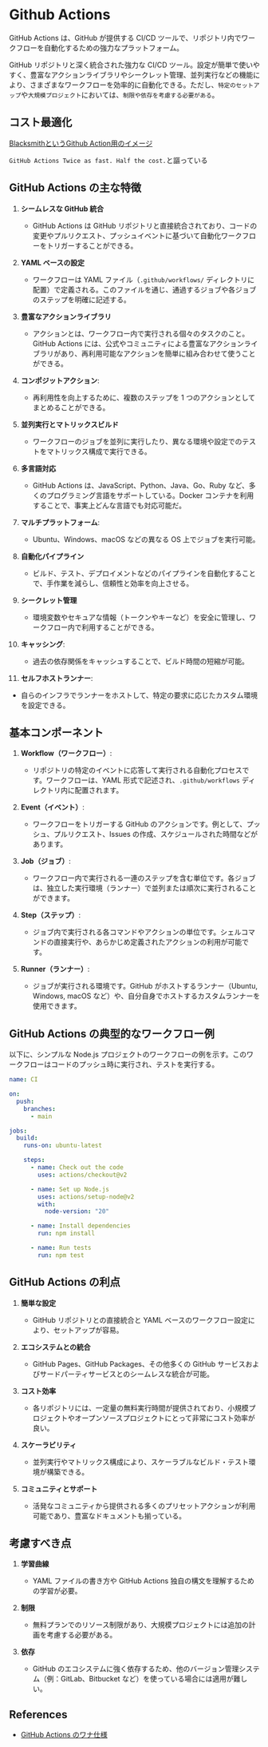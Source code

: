 # Github Actions

GitHub Actions は、GitHub が提供する CI/CD ツールで、リポジトリ内でワークフローを自動化するための強力なプラットフォーム。

GitHub リポジトリと深く統合された強力な CI/CD ツール。設定が簡単で使いやすく、豊富なアクションライブラリやシークレット管理、並列実行などの機能により、さまざまなワークフローを効率的に自動化できる。ただし、`特定のセットアップ`や`大規模プロジェクト`においては、`制限や依存を考慮する必要がある`。

## コスト最適化

[BlacksmithというGithub Action用のイメージ](https://www.blacksmith.sh/)

`GitHub Actions ‍Twice as fast. Half the cost.`と謳っている

## GitHub Actions の主な特徴

1. **シームレスな GitHub 統合**

   - GitHub Actions は GitHub リポジトリと直接統合されており、コードの変更やプルリクエスト、プッシュイベントに基づいて自動化ワークフローをトリガーすることができる。

2. **YAML ベースの設定**

   - ワークフローは YAML ファイル（`.github/workflows/` ディレクトリに配置）で定義される。このファイルを通じ、通過するジョブや各ジョブのステップを明確に記述する。

3. **豊富なアクションライブラリ**

   - アクションとは、ワークフロー内で実行される個々のタスクのこと。GitHub Actions には、公式やコミュニティによる豊富なアクションライブラリがあり、再利用可能なアクションを簡単に組み合わせて使うことができる。

4. **コンポジットアクション**:

   - 再利用性を向上するために、複数のステップを 1 つのアクションとしてまとめることができる。

5. **並列実行とマトリックスビルド**

   - ワークフローのジョブを並列に実行したり、異なる環境や設定でのテストをマトリックス構成で実行できる。

6. **多言語対応**

   - GitHub Actions は、JavaScript、Python、Java、Go、Ruby など、多くのプログラミング言語をサポートしている。Docker コンテナを利用することで、事実上どんな言語でも対応可能だ。

7. **マルチプラットフォーム**:

   - Ubuntu、Windows、macOS などの異なる OS 上でジョブを実行可能。

8. **自動化パイプライン**

   - ビルド、テスト、デプロイメントなどのパイプラインを自動化することで、手作業を減らし、信頼性と効率を向上させる。

9. **シークレット管理**

   - 環境変数やセキュアな情報（トークンやキーなど）を安全に管理し、ワークフロー内で利用することができる。

10. **キャッシング**:

    - 過去の依存関係をキャッシュすることで、ビルド時間の短縮が可能。

11. **セルフホストランナー**:

- 自らのインフラでランナーをホストして、特定の要求に応じたカスタム環境を設定できる。

## 基本コンポーネント

1. **Workflow（ワークフロー）**:

   - リポジトリの特定のイベントに応答して実行される自動化プロセスです。ワークフローは、YAML 形式で記述され、`.github/workflows` ディレクトリ内に配置されます。

2. **Event（イベント）**:

   - ワークフローをトリガーする GitHub のアクションです。例として、プッシュ、プルリクエスト、Issues の作成、スケジュールされた時間などがあります。

3. **Job（ジョブ）**:

   - ワークフロー内で実行される一連のステップを含む単位です。各ジョブは、独立した実行環境（ランナー）で並列または順次に実行されることができます。

4. **Step（ステップ）**:

   - ジョブ内で実行される各コマンドやアクションの単位です。シェルコマンドの直接実行や、あらかじめ定義されたアクションの利用が可能です。

5. **Runner（ランナー）**:
   - ジョブが実行される環境です。GitHub がホストするランナー（Ubuntu, Windows, macOS など）や、自分自身でホストするカスタムランナーを使用できます。

## GitHub Actions の典型的なワークフロー例

以下に、シンプルな Node.js プロジェクトのワークフローの例を示す。このワークフローはコードのプッシュ時に実行され、テストを実行する。

```yaml
name: CI

on:
  push:
    branches:
      - main

jobs:
  build:
    runs-on: ubuntu-latest

    steps:
      - name: Check out the code
        uses: actions/checkout@v2

      - name: Set up Node.js
        uses: actions/setup-node@v2
        with:
          node-version: "20"

      - name: Install dependencies
        run: npm install

      - name: Run tests
        run: npm test
```

## GitHub Actions の利点

1. **簡単な設定**

   - GitHub リポジトリとの直接統合と YAML ベースのワークフロー設定により、セットアップが容易。

2. **エコシステムとの統合**

   - GitHub Pages、GitHub Packages、その他多くの GitHub サービスおよびサードパーティサービスとのシームレスな統合が可能。

3. **コスト効率**

   - 各リポジトリには、一定量の無料実行時間が提供されており、小規模プロジェクトやオープンソースプロジェクトにとって非常にコスト効率が良い。

4. **スケーラビリティ**

   - 並列実行やマトリックス構成により、スケーラブルなビルド・テスト環境が構築できる。

5. **コミュニティとサポート**
   - 活発なコミュニティから提供される多くのプリセットアクションが利用可能であり、豊富なドキュメントも揃っている。

## 考慮すべき点

1. **学習曲線**

   - YAML ファイルの書き方や GitHub Actions 独自の構文を理解するための学習が必要。

2. **制限**

   - 無料プランでのリソース制限があり、大規模プロジェクトには追加の計画を考慮する必要がある。

3. **依存**
   - GitHub のエコシステムに強く依存するため、他のバージョン管理システム（例：GitLab、Bitbucket など）を使っている場合には適用が難しい。

## References

- [GitHub Actions のワナ仕様](https://zenn.dev/simpleform_blog/articles/bff4e1a0286934)
